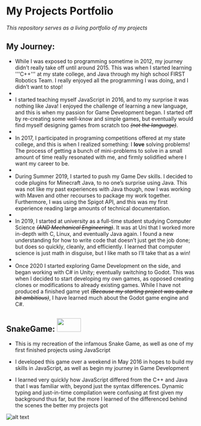 # My Projects Portfolio
*This repository serves as a living portfolio of my projects*

## **My Journey:**
- While I was exposed to programming sometime in 2012, my journey didn’t really take off until around 2015. This was when I started learning '''C++''' at my state college, and Java through my high school FIRST Robotics Team. I really enjoyed all the programming I was doing, and I didn’t want to stop!
- 
- I started teaching myself JavaScript in 2016, and to my surprise it was nothing like Java! I enjoyed the challenge of learning a new language, and this is when my passion for Game Development began. I started off by re-creating some well-know and simple games, but eventually would find myself designing games from scratch too *~~(not the language)~~*. 
- 
- In 2017, I participated in programing competitions offered at my state college, and this is when I realized something: I **love** solving problems! The process of getting a bunch of mini-problems to solve in a small amount of time really resonated with me, and firmly solidified where I want my career to be.
- 
- During Summer 2019, I started to push my Game Dev skills. I decided to code plugins for Minecraft Java, to no one’s surprise using Java. This was not like my past experiences with Java though, now I was working with Maven and other recourses to package my work together. Furthermore, I was using the Spigot API, and this was my first experience reading large amounts of technical documentation.
- 
- In 2019, I started at university as a full-time student studying Computer Science *~~(AND Mechanical Engineering)~~*. It was at Uni that I worked more in-depth with C, Linux, and eventually Java again. I found a new understanding for how to write code that doesn’t just get the job done; but does so quickly, cleanly, and efficiently. I learned that computer science is just math in disguise, but I like math so I’ll take that as a win!
- 
- Once 2020 I started exploring Game Development on the side, and began working with C# in Unity; eventually switching to Godot. This was when I decided to start developing my own games, as opposed creating clones or modifications to already existing games. While I have not produced a finished game yet *~~(Because my starting project was quite a bit ambitious)~~*, I have learned much about the Godot game engine and C#. 


## **SnakeGame:**   <img src="https://github.com/pamyjak/portfolio/blob/main/src/assets/SnakeGame.gif" width="64" height="36" />
- This is my recreation of the infamous Snake Game, as well as one of my first finished projects using JavaScript

- I developed this game over a weekend in May 2016 in hopes to build my skills in JavaScript, as well as begin my journey in Game Development

- I learned very quickly how JavaScript differed from the C++ and Java that I was familiar with, beyond just the syntax differences. Dynamic typing and just-in-time compilation were confusing at first given my background thus far, but the more I learned of the differenced behind the scenes the better my projects got

![alt text](https://github.com/pamyjak/portfolio/blob/main/src/assets/SnakeGame.gif)





















